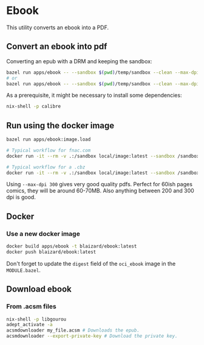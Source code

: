 # Ebook

This utility converts an ebook into a PDF.

## Convert an ebook into pdf

Converting an epub with a DRM and keeping the sandbox:

```bash
bazel run apps/ebook -- --sandbox $(pwd)/temp/sandbox --clean --max-dpi 200 --key $(pwd)/temp/Adobe_PrivateLicenseKey--anonymous.der $(pwd)/temp/temp.epub
# or
bazel run apps/ebook -- --sandbox $(pwd)/temp/sandbox --clean --max-dpi 200 $(pwd)/temp/temp.cbz
```

As a prerequisite, it might be necessary to install some dependencies:

```bash
nix-shell -p calibre
```

## Run using the docker image

```bash
bazel run apps/ebook:image.load

# Typical workflow for fnac.com
docker run -it --rm -v .:/sandbox local/image:latest --sandbox /sandbox/temp/sandbox --key /sandbox/temp/Adobe_PrivateLicenseKey--anonymous.der --max-dpi 200 "/sandbox/temp/temp.epub"

# Typical workflow for a .cbz
docker run -it --rm -v .:/sandbox local/image:latest --sandbox /sandbox/temp/sandbox --clean --max-dpi 300 "/sandbox/temp/temp.cbz"
```

Using `--max-dpi 300` gives very good quality pdfs. Perfect for 60ish pages comics, they will be around 60-70MB.
Also anything between 200 and 300 dpi is good.

## Docker

### Use a new docker image

```bash
docker build apps/ebook -t blaizard/ebook:latest
docker push blaizard/ebook:latest
```

Don't forget to update the `digest` field of the `oci_ebook` image in the `MODULE.bazel`.

## Download ebook

### From .acsm files

```bash
nix-shell -p libgourou
adept_activate -a
acsmdownloader my_file.acsm # Downloads the epub.
acsmdownloader --export-private-key # Download the private key.
```
